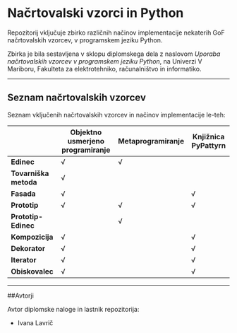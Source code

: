 # Načrtovalski vzorci in Python 

Repozitorij vključuje zbirko različnih načinov implementacije nekaterih GoF načrtovalskih vzorcev, v programskem jeziku Python.

Zbirka je bila sestavljena v sklopu diplomskega dela z naslovom *Uporaba načrtovalskih vzorcev v programskem jeziku Python*, na Univerzi V Mariboru, Fakulteta za elektrotehniko, računalništvo in informatiko. 

---

## Seznam načrtovalskih vzorcev

Seznam vključenih načrtovalskih vzorcev in načinov implementacije le-teh:

|             | Objektno usmerjeno programiranje | Metaprogramiranje| Knjižnica PyPattyrn| 
| ----------- | ----------- |-----------|----------- | 
| **Edinec**  | √       |√| | √| 
| **Tovarniška metoda**   | √        | | | 
| **Fasada**   | √        | | √| 
| **Prototip**   | √        | √| √| 
| **Prototip-Edinec**   |        | √| | 
| **Kompozicija**   | √        | | √| 
| **Dekorator**   | √        | | √| 
| **Iterator**   | √        | | √| 
| **Obiskovalec**   | √        | |√ |  

---

##Avtorji

Avtor diplomske naloge in lastnik repozitorija:
- Ivana Lavrič 
